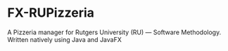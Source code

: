 # FX-RUPizzeria
A Pizzeria manager for Rutgers University (RU) — Software Methodology. Written natively using Java and JavaFX
